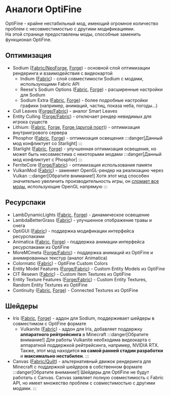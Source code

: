 # Аналоги OptiFine
OptiFine - крайне нестабильный мод, имеющий огромное количество проблем с несовместимостью с другими модификациями.  
На этой странице предоставлены моды, способные заменить функционал OptiFine.

## Оптимизация
* Sodium ([Fabric/NeoForge](https://modrinth.com/mod/sodium), [Forge](https://modrinth.com/mod/embeddium)) - основной слой оптимизации рендеринга и взаимодействия с видеокартой
    * Indium ([Fabric](https://modrinth.com/mod/indium)) - слой совместимости Sodium с модами, использующими Fabric API
    * Reese's Sodium Options ([Fabric](https://modrinth.com/mod/reeses-sodium-options), [Forge](https://modrinth.com/mod/textrues-embeddium-options)) - расширенные настройки для Sodium
    * Sodium Extra ([Fabric](https://modrinth.com/mod/sodium-extra), [Forge](https://modrinth.com/mod/rubidium-extra)) - более подробные настройки графики (например, анимаций, частиц, показа неба, погоды...)
* Cull Leaves ([Forge/Fabric](https://modrinth.com/mod/cull-leaves)) - аналог Smart Leaves
* Entity Culling ([Forge/Fabric](https://modrinth.com/mod/entityculling)) - отключает рендер невидимых для игрока существ
* Lithium: ([Fabric](https://modrinth.com/mod/lithium), [Forge](https://modrinth.com/mod/canary), [Forge (другой порт)](https://modrinth.com/mod/radium)) - оптимизация внутриигрового сервера
* Phosphor ([Fabric](https://modrinth.com/mod/phosphor), [Forge](https://modrinth.com/mod/radon)) - оптимизация освещения
    :::danger[Данный мод конфликтует со Starlight]
    :::
* Starlight ([Fabric](https://modrinth.com/mod/starlight), [Forge](https://modrinth.com/mod/starlight-forge)) - улучшенная оптимизация освещения, но может быть несовместима с некоторыми модами
    :::danger[Данный мод конфликтует с Phosphor]
    :::
* FerriteCore ([Forge/Fabric](https://modrinth.com/mod/ferrite-core)) - оптимизация использования памяти
* VulkanMod ([Fabric](https://modrinth.com/mod/vulkanmod)) - заменяет OpenGL-рендер на реализацию через Vulkan
    :::danger[Обратите внимание!]
    Хотя этот мод способен значительно увеличить производительность игры, он [сломает все моды](https://github.com/xCollateral/VulkanMod/discussions/226), использующие OpenGL напрямую
    :::

## Ресурспаки
* LambDynamicLights ([Fabric](https://modrinth.com/mod/lambdynamiclights), [Forge](https://www.curseforge.com/minecraft/mc-mods/dynamiclights-reforged)) - динамическое освещение
* LambdaBetterGrass ([Fabric](https://modrinth.com/mod/lambdabettergrass)) - улучшенное отображение травы и снега
* OptiGUI ([Fabric](https://modrinth.com/mod/optigui)) - поддержка модификации интерфейса ресурспаками
* Animatica ([Fabric](https://modrinth.com/mod/animatica), [Forge](https://www.curseforge.com/minecraft/mc-mods/animaticareforged)) - поддержка анимации интерфейса ресурспаками из OptiFine
* MoreMCmeta ([Forge/Fabric](https://modrinth.com/mod/moremcmeta)) - поддержка анимаций из OptiFine и анимированных текстур (аналог Animatica)
* Colormatic ([Fabric](https://modrinth.com/mod/colormatic)) - OptiFine Custom Colors
* Entity Model Features ([Forge/Fabric](https://modrinth.com/mod/entity-model-features)) - Custom Entity Models из OptiFine
* CIT Resewn ([Fabric](https://modrinth.com/mod/cit-resewn)) - Custom Item Textures из OptiFine
* Entity Texture Features ([Forge/Fabric](https://modrinth.com/mod/entitytexturefeatures)) - Custom Entity Textures, Random Entity Textures из OptiFine
* Continuity ([Fabric](https://modrinth.com/mod/continuity), [Forge](https://modrinth.com/mod/connectedness)) - Connected Textures из OptiFine



## Шейдеры
* Iris ([Fabric](https://modrinth.com/mod/iris), [Forge](https://modrinth.com/mod/oculus)) - аддон для Sodium, поддерживает шейдеры в совместимом с OptiFine формате
    * Vulkanite ([Fabric](https://modrinth.com/mod/vulkanite-mod)) - аддон для Iris, добавляет поддержку **аппаратного рейтрейсинга** в Minecraft
        :::danger[Обратите внимание!]
        Для работы Vulkanite необходима видеокарта с аппаратной поддержкой рейтрейсинга, например, NVIDIA RTX.  
        Также, этот мод находится **на самой ранней стадии разработки** и **максимально нестабилен**.
        :::
* Canvas ([Fabric/Quilt](https://modrinth.com/mod/canvas)) - альтернативный движок рендеринга для Minecraft с поддержкой шейдеров в собственном формате
    :::danger[Обратите внимание!]
    Шейдеры для OptiFine не будут работать с Canvas. Canvas заявляет полную совместимость с Fabric API, но имеет множество проблем с совместимостью с другими модами.
    :::